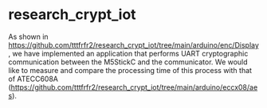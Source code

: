 # research_crypt_iot

As shown in https://github.com/tttfrfr2/research_crypt_iot/tree/main/arduino/enc/Display, we have implemented an application that performs UART cryptographic communication between the M5StickC and the communicator.
We would like to measure and compare the processing time of this process with that of ATECC608A (https://github.com/tttfrfr2/research_crypt_iot/tree/main/arduino/eccx08/aes).
